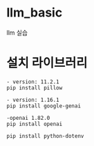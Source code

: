 # llm_basic
llm 실습

# 설치 라이브러리
```
- version: 11.2.1
pip install pillow

- version: 1.16.1
pip install google-genai

-openai 1.82.0
pip install openai

pip install python-dotenv

```
